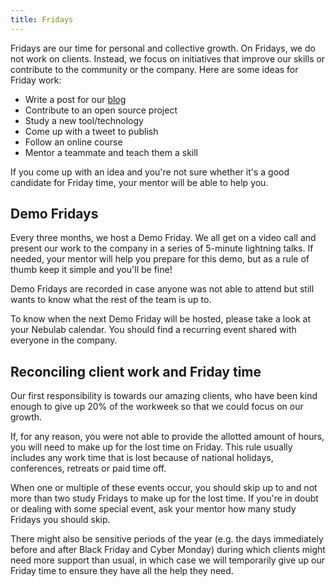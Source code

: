 ```yaml
---
title: Fridays
---
```

Fridays are our time for personal and collective growth. On Fridays, we do not work on clients.
Instead, we focus on initiatives that improve our skills or contribute to the community or the
company. Here are some ideas for Friday work:

- Write a post for our [blog](/working-on-nebulab#blog)
- Contribute to an open source project
- Study a new tool/technology
- Come up with a tweet to publish
- Follow an online course
- Mentor a teammate and teach them a skill

If you come up with an idea and you're not sure whether it's a good candidate for Friday time, your
mentor will be able to help you.

## Demo Fridays

Every three months, we host a Demo Friday. We all get on a video call and present our work to the 
company in a series of 5-minute lightning talks. If needed, your mentor will help you prepare for 
this demo, but as a rule of thumb keep it simple and you'll be fine!

Demo Fridays are recorded in case anyone was not able to attend but still wants to know what the
rest of the team is up to. 

To know when the next Demo Friday will be hosted, please take a look at your Nebulab calendar. You 
should find a recurring event shared with everyone in the company. 

## Reconciling client work and Friday time

Our first responsibility is towards our amazing clients, who have been kind enough to give up 20%
of the workweek so that we could focus on our growth.

If, for any reason, you were not able to provide the allotted amount of hours, you will need to make
up for the lost time on Friday. This rule usually includes any work time that is lost because of
national holidays, conferences, retreats or paid time off.

When one or multiple of these events occur, you should skip up to and not more than two study 
Fridays to make up for the lost time. If you're in doubt or dealing with some special event, ask
your mentor how many study Fridays you should skip.

There might also be sensitive periods of the year (e.g. the days immediately before and after Black
Friday and Cyber Monday) during which clients might need more support than usual, in which case we
will temporarily give up our Friday time to ensure they have all the help they need.
